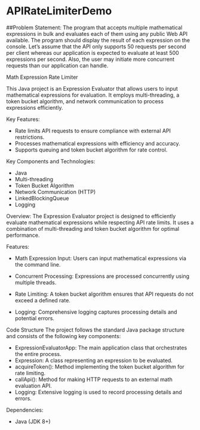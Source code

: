 # APIRateLimiterDemo

##Problem Statement:
The program that accepts multiple mathematical expressions in bulk and evaluates each of them using any public Web API available. The program should display the result of each expression on the console. Let’s assume that the API only supports 50 requests per second per client whereas our application is expected to evaluate at least 500 expressions per second. Also, the user may initiate more concurrent requests than our application can handle.

Math Expression Rate Limiter

This Java project is an Expression Evaluator that allows users to input mathematical expressions for evaluation. It employs multi-threading, a token bucket algorithm, and network communication to process expressions efficiently.

Key Features:
- Rate limits API requests to ensure compliance with external API restrictions.
- Processes mathematical expressions with efficiency and accuracy.
- Supports queuing and token bucket algorithm for rate control.

Key Components and Technologies:
- Java
- Multi-threading
- Token Bucket Algorithm
- Network Communication (HTTP)
- LinkedBlockingQueue
- Logging

Overview:
The Expression Evaluator project is designed to efficiently evaluate mathematical expressions while respecting API rate limits. It uses a combination of multi-threading and token bucket algorithm for optimal performance.

Features:
- Math Expression Input: Users can input mathematical expressions via the command line.

- Concurrent Processing: Expressions are processed concurrently using multiple threads.

- Rate Limiting: A token bucket algorithm ensures that API requests do not exceed a defined rate.

- Logging: Comprehensive logging captures processing details and potential errors.

Code Structure
The project follows the standard Java package structure and consists of the following key components:

- ExpressionEvaluatorApp: The main application class that orchestrates the entire process.
- Expression: A class representing an expression to be evaluated.
- acquireToken(): Method implementing the token bucket algorithm for rate limiting.
- callApi(): Method for making HTTP requests to an external math evaluation API.
- Logging: Extensive logging is used to record processing details and errors.

Dependencies:
- Java (JDK 8+)
